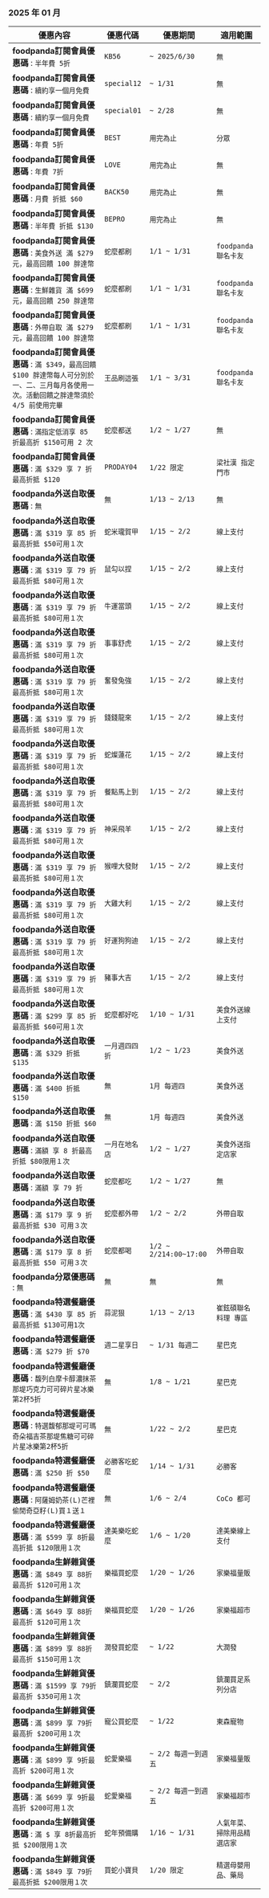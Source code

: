 
###  2025 年 01 月
| 優惠內容 | 優惠代碼 | 優惠期間 | 適用範圍 |
| --- | --- | --- | --- |
|**foodpanda訂閱會員優惠碼** : ```半年費 5折```|```KB56```|```~ 2025/6/30```|```無```|
|**foodpanda訂閱會員優惠碼** : ```續約享一個月免費```|```special12```|```~ 1/31```|```無```|
|**foodpanda訂閱會員優惠碼** : ```續約享一個月免費```|```special01```|```~ 2/28```|```無```|
|**foodpanda訂閱會員優惠碼** : ```年費 5折```|```BEST```|```用完為止```|```分眾```|
|**foodpanda訂閱會員優惠碼** : ```年費 7折```|```LOVE```|```用完為止```|```無```|
|**foodpanda訂閱會員優惠碼** : ```月費 折抵 $60```|```BACK50```|```用完為止```|```無```|
|**foodpanda訂閱會員優惠碼** : ```半年費 折抵 $130```|```BEPRO```|```用完為止```|```無```|
|**foodpanda訂閱會員優惠碼** : ```美食外送 滿 $279 元，最高回饋 100 胖達幣```|```蛇麼都刷```|```1/1 ~ 1/31```|```foodpanda 聯名卡友```|
|**foodpanda訂閱會員優惠碼** : ```生鮮雜貨 滿 $699 元，最高回饋 250 胖達幣```|```蛇麼都刷```|```1/1 ~ 1/31```|```foodpanda 聯名卡友```|
|**foodpanda訂閱會員優惠碼** : ```外帶自取 滿 $279 元，最高回饋 100 胖達幣```|```蛇麼都刷```|```1/1 ~ 1/31```|```foodpanda 聯名卡友```|
|**foodpanda訂閱會員優惠碼** : ```滿 $349，最高回饋 $100 胖達幣每人可分別於一、二、三月每月各使用一次。活動回饋之胖達幣須於 4/5 前使用完畢```|```王品刷這張```|```1/1 ~ 3/31```|```foodpanda 聯名卡友```|
|**foodpanda訂閱會員優惠碼** : ```滿指定低消享 85 折最高折 $150可用 2 次```|```蛇麼都送```|```1/2 ~ 1/27```|```無```|
|**foodpanda訂閱會員優惠碼** : ```滿 $329 享 7 折最高折抵 $120```|```PRODAY04```|```1/22 限定```|```梁社漢 指定門市```|
|**foodpanda外送自取優惠碼** : ```無```|```無```|```1/13 ~ 2/13```|```無```|
|**foodpanda外送自取優惠碼** : ```滿 $319 享 85 折最高折抵 $50可用１次```|```蛇米瓏賀甲```|```1/15 ~ 2/2```|```線上支付```|
|**foodpanda外送自取優惠碼** : ```滿 $319 享 79 折最高折抵 $80可用１次```|```鼠勾以捏```|```1/15 ~ 2/2```|```線上支付```|
|**foodpanda外送自取優惠碼** : ```滿 $319 享 79 折最高折抵 $80可用１次```|```牛運當頭```|```1/15 ~ 2/2```|```線上支付```|
|**foodpanda外送自取優惠碼** : ```滿 $319 享 79 折最高折抵 $80可用１次```|```事事舒虎```|```1/15 ~ 2/2```|```線上支付```|
|**foodpanda外送自取優惠碼** : ```滿 $319 享 79 折最高折抵 $80可用１次```|```奮發兔強```|```1/15 ~ 2/2```|```線上支付```|
|**foodpanda外送自取優惠碼** : ```滿 $319 享 79 折最高折抵 $80可用１次```|```錢錢龍來```|```1/15 ~ 2/2```|```線上支付```|
|**foodpanda外送自取優惠碼** : ```滿 $319 享 79 折最高折抵 $80可用１次```|```蛇燦蓮花```|```1/15 ~ 2/2```|```線上支付```|
|**foodpanda外送自取優惠碼** : ```滿 $319 享 79 折最高折抵 $80可用１次```|```餐點馬上到```|```1/15 ~ 2/2```|```線上支付```|
|**foodpanda外送自取優惠碼** : ```滿 $319 享 79 折最高折抵 $80可用１次```|```神采飛羊```|```1/15 ~ 2/2```|```線上支付```|
|**foodpanda外送自取優惠碼** : ```滿 $319 享 79 折最高折抵 $80可用１次```|```猴哩大發財```|```1/15 ~ 2/2```|```線上支付```|
|**foodpanda外送自取優惠碼** : ```滿 $319 享 79 折最高折抵 $80可用１次```|```大雞大利```|```1/15 ~ 2/2```|```線上支付```|
|**foodpanda外送自取優惠碼** : ```滿 $319 享 79 折最高折抵 $80可用１次```|```好運狗狗迪```|```1/15 ~ 2/2```|```線上支付```|
|**foodpanda外送自取優惠碼** : ```滿 $319 享 79 折最高折抵 $80可用１次```|```豬事大吉```|```1/15 ~ 2/2```|```線上支付```|
|**foodpanda外送自取優惠碼** : ```滿 $299 享 85 折最高折抵 $60可用１次```|```蛇麼都好吃```|```1/10 ~ 1/31```|```美食外送線上支付```|
|**foodpanda外送自取優惠碼** : ```滿 $329 折抵 $135```|```一月週四四折```|```1/2 ~ 1/23```|```美食外送```|
|**foodpanda外送自取優惠碼** : ```滿 $400 折抵 $150```|```無```|```1月 每週四```|```美食外送```|
|**foodpanda外送自取優惠碼** : ```滿 $150 折抵 $60```|```無```|```1月 每週四```|```美食外送```|
|**foodpanda外送自取優惠碼** : ```滿額 享 8 折最高折抵 $80限用１次```|```一月在地名店```|```1/2 ~ 1/27```|```美食外送指定店家```|
|**foodpanda外送自取優惠碼** : ```滿額 享 79 折```|```蛇麼都吃```|```1/2 ~ 1/27```|```無```|
|**foodpanda外送自取優惠碼** : ```滿 $179 享 9 折最高折抵 $30 可用３次```|```蛇麼都外帶```|```1/2 ~ 2/2```|```外帶自取```|
|**foodpanda外送自取優惠碼** : ```滿 $179 享 8 折最高折抵 $50 可用３次```|```蛇麼都喝```|```1/2 ~ 2/214:00~17:00```|```外帶自取```|
|**foodpanda分眾優惠碼** : ```無```|```無```|```無```|```無```|
|**foodpanda特選餐廳優惠碼** : ```滿 $430 享 85 折 最高折抵 $130可用1次```|```蒜泥狠```|```1/13 ~ 2/13```|```崔鉉碩聯名料理 專區```|
|**foodpanda特選餐廳優惠碼** : ```滿 $279 折 $70```|```週二星享日```|```~ 1/31 每週二```|```星巴克```|
|**foodpanda特選餐廳優惠碼** : ```馥列白摩卡醇濃抹茶那堤巧克力可可碎片星冰樂第2杯5折```|```無```|```1/8 ~ 1/21```|```星巴克```|
|**foodpanda特選餐廳優惠碼** : ```特選馥郁那堤可可瑪奇朵福吉茶那堤焦糖可可碎片星冰樂第2杯5折```|```無```|```1/22 ~ 2/2```|```星巴克```|
|**foodpanda特選餐廳優惠碼** : ```滿 $250 折 $50```|```必勝客吃蛇麼```|```1/14 ~ 1/31```|```必勝客```|
|**foodpanda特選餐廳優惠碼** : ```阿薩姆奶茶(L)芒裡偷閒奇亞籽(L)買１送１```|```無```|```1/6 ~ 2/4```|```CoCo 都可```|
|**foodpanda特選餐廳優惠碼** : ```滿 $599 享 8折最高折抵 $120限用１次```|```達美樂吃蛇麼```|```1/6 ~ 1/20```|```達美樂線上支付```|
|**foodpanda生鮮雜貨優惠碼** : ```滿 $849 享 88折最高折 $120可用１次```|```樂福買蛇麼```|```1/20 ~ 1/26```|```家樂福量販```|
|**foodpanda生鮮雜貨優惠碼** : ```滿 $649 享 88折最高折 $120可用１次```|```樂福買蛇麼```|```1/20 ~ 1/26```|```家樂福超市```|
|**foodpanda生鮮雜貨優惠碼** : ```滿 $899 享 88折最高折 $150可用１次```|```潤發買蛇麼```|```~ 1/22```|```大潤發```|
|**foodpanda生鮮雜貨優惠碼** : ```滿 $1599 享 79折最高折 $350可用１次```|```鎮瀾買蛇麼```|```~ 2/2```|```鎮瀾買足系列分店```|
|**foodpanda生鮮雜貨優惠碼** : ```滿 $899 享 79折最高折 $200可用１次```|```寵公買蛇麼```|```~ 1/22```|```東森寵物```|
|**foodpanda生鮮雜貨優惠碼** : ```滿 $899 享 9折最高折 $200可用１次```|```蛇愛樂福```|```~ 2/2 每週一到週五```|```家樂福量販```|
|**foodpanda生鮮雜貨優惠碼** : ```滿 $699 享 9折最高折 $200可用１次```|```蛇愛樂福```|```~ 2/2 每週一到週五```|```家樂福超市```|
|**foodpanda生鮮雜貨優惠碼** : ```滿 $ 享 8折最高折抵 $200限用１次```|```蛇年預備購```|```1/16 ~ 1/31```|```人氣年菜、掃除用品精選店家```|
|**foodpanda生鮮雜貨優惠碼** : ```滿 $849 享 79折最高折抵 $200限用１次```|```買蛇小寶貝```|```1/20 限定```|```精選母嬰用品、藥局```|
